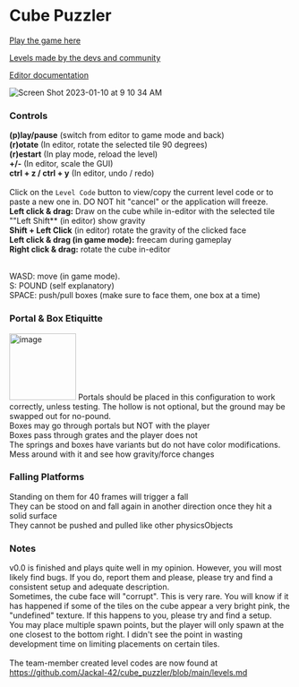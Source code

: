 # Cube Puzzler

[Play the game here](https://jackal-42.github.io/cube_puzzler/)

[Levels made by the devs and community](levels.md)

[Editor documentation](editor.md)

![Screen Shot 2023-01-10 at 9 10 34 AM](https://user-images.githubusercontent.com/77758464/211573529-95a2f5d1-fb21-430d-b64b-50ada0dbe551.png)


### Controls

**(p)lay/pause** (switch from editor to game mode and back)<br>
**(r)otate** (In editor, rotate the selected tile 90 degrees)<br>
**(r)estart** (In play mode, reload the level)<br>
**+/-** (In editor, scale the GUI)<br>
**ctrl + z / ctrl + y** (In editor, undo / redo)<br></br>
Click on the `Level Code` button to view/copy the current level code or to paste a new one in. DO NOT hit "cancel" or the application will freeze.
<br>
**Left click & drag:** Draw on the cube while in-editor with the selected tile<br>
""Left Shift** (in editor) show gravity<br>
**Shift + Left Click** (in editor) rotate the gravity of the clicked face<br>
**Left click & drag (in game mode):** freecam during gameplay<br>
**Right click & drag:** rotate the cube in-editor<br>

<br>
WASD: move (in game mode).<br>
S: POUND (self explanatory)<br>
SPACE: push/pull boxes (make sure to face them, one box at a time)
<br>

### Portal & Box Etiquitte
<img width="119" alt="image" src="https://user-images.githubusercontent.com/91426054/205152738-887700b7-7bed-4379-b6dd-7133acfcfd29.png">
Portals should be placed in this configuration to work correctly, unless testing. The hollow is not optional, but the ground may be swapped out for no-pound.<br>
Boxes may go through portals but NOT with the player<br>
Boxes pass through grates and the player does not<br>
The springs and boxes have variants but do not have color modifications. Mess around with it and see how gravity/force changes<br>

### Falling Platforms
Standing on them for 40 frames will trigger a fall<br>
They can be stood on and fall again in another direction once they hit a solid surface<br>
They cannot be pushed and pulled like other physicsObjects<br>

### Notes
v0.0 is finished and plays quite well in my opinion. However, you will most likely find bugs. If you do, report them and please, please try and find a consistent setup and adequate description.<br>
Sometimes, the cube face will "corrupt". This is very rare. You will know if it has happened if some of the tiles on the cube appear a very bright pink, the "undefined" texture. If this happens to you, please try and find a setup.<br>
You may place multiple spawn points, but the player will only spawn at the one closest to the bottom right. I didn't see the point in wasting development time on limiting placements on certain tiles.<br>
<br>
The team-member created level codes are now found at https://github.com/Jackal-42/cube_puzzler/blob/main/levels.md
